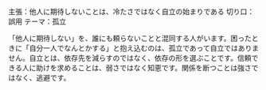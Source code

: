 主張：他人に期待しないことは、冷たさではなく自立の始まりである
切り口：誤用
テーマ：孤立

「他人に期待しない」を、誰にも頼らないことと混同する人がいます。困ったときに「自分一人でなんとかする」と抱え込むのは、孤立であって自立ではありません。自立とは、依存先を減らすのではなく、依存の形を選ぶことです。信頼できる人に助けを求めることは、弱さではなく知恵です。関係を断つことは強さではなく、逃避です。
